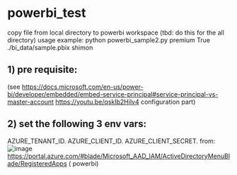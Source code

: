 # powerbi_test
copy file from local directory to powerbi workspace
(tbd: do this for the all directory)
usage example: python powerbi_sample2.py premium True ./bi_data/sample.pbix shimon

## 1) pre requisite:
(see https://docs.microsoft.com/en-us/power-bi/developer/embedded/embed-service-principal#service-principal-vs-master-account 
https://youtu.be/qskIb2Hilv4 configuration part)

## 2) set the following 3 env vars:
AZURE_TENANT_ID. 
AZURE_CLIENT_ID. 
AZURE_CLIENT_SECRET. 
from:   
![image](https://user-images.githubusercontent.com/5821916/126669862-37bb3b06-ec4d-495f-a3c2-9e4edf5fd110.png)
https://portal.azure.com/#blade/Microsoft_AAD_IAM/ActiveDirectoryMenuBlade/RegisteredApps ( powerbi)

